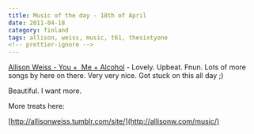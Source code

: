 ```yaml
---
title: Music of the day - 18th of April
date: 2011-04-18
category: finland
tags: allison, weiss, music, t61, thesixtyone
<!-- prettier-ignore -->
---
```


[Allison Weiss - You +  Me + Alcohol](http://www.thesixtyone.com/s/8Pd7ZiwFVrp/ "on t61")
\- Lovely. Upbeat. Fnun. Lots of more songs by here on there. Very very nice.
Got stuck on this all day ;)

Beautiful. I want more.

More treats here:

[http://allisonweiss.tumblr.com/site/](http://allisonw.com/music/)
